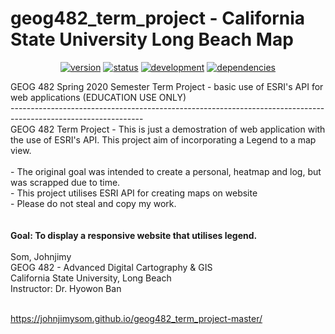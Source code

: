 # geog482_term_project - California State University Long Beach Map
<p align="center">
    <a href="#version">
        <img src="https://img.shields.io/badge/version-0.7-lightblue.svg"
            alt="version"></a>
    <a href="#status">
        <img src="https://img.shields.io/badge/project-stable build-green.svg"
            alt="status"></a>
         <a href="#completed">
        <img src="https://img.shields.io/badge/development-complete-green.svg"
            alt="development"></a>
     <a href="#dependencies">
        <img src="https://img.shields.io/badge/html- javascript, css-yellowgreen.svg"
            alt="dependencies"></a>
</p>
GEOG 482 Spring 2020 Semester Term Project - basic use of ESRI's API for web applications (EDUCATION USE ONLY) <br/>
--------------------------------------------------------------------------------------------------------------- <br/>
GEOG 482 Term Project
- This is just a demostration of web application with the use of ESRI's API. This project aim of incorporating a Legend to a map view. <br/><br/>
- The original goal was intended to create a personal, heatmap and log, but was scrapped due to time. <br/>
- This project utilises ESRI API for creating maps on website<br/>
- Please do not steal and copy my work.<br/>
<br/><br/>
<b>Goal: To display a responsive website that utilises legend.</b>

<br/>
<br/>
Som, Johnjimy<br/>
GEOG 482 - Advanced Digital Cartography & GIS <br/>
California State University, Long Beach <br/>
Instructor: Dr. Hyowon Ban<br/>

<br> https://johnjimysom.github.io/geog482_term_project-master/
